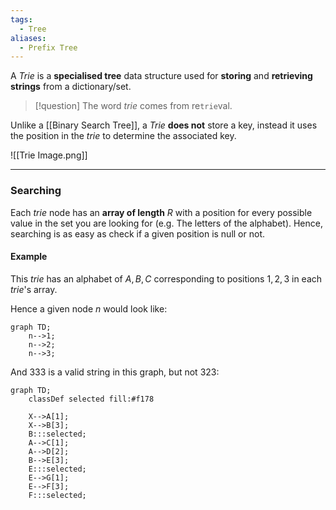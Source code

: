 ```yaml
---
tags:
  - Tree
aliases:
  - Prefix Tree
---
```

A _Trie_ is a **specialised tree** data structure used for **storing** and **retrieving strings** from a dictionary/set.

> [!question]
> The word _trie_ comes from re`trie`val.

Unlike a [[Binary Search Tree]], a _Trie_ **does not** store a key, instead it uses the position in the _trie_ to determine the associated key.

![[Trie Image.png]]

---
### Searching
Each _trie_ node has an **array of length** $R$ with a position for every possible value in the set you are looking for (e.g. The letters of the alphabet). Hence, searching is as easy as check if a given position is null or not.

#### Example
This _trie_ has an alphabet of $A, B, C$ corresponding to positions $1,2,3$ in each _trie_'s array.

Hence a given node $n$ would look like:
```mermaid
graph TD;
    n-->1;
    n-->2;
    n-->3;
```

And $333$ is a valid string in this graph, but not $323$:
```mermaid
graph TD;
    classDef selected fill:#f178

    X-->A[1];
    X-->B[3];
    B:::selected;    
    A-->C[1];
    A-->D[2];
    B-->E[3];
    E:::selected;    
    E-->G[1];
    E-->F[3];
    F:::selected;    
```
